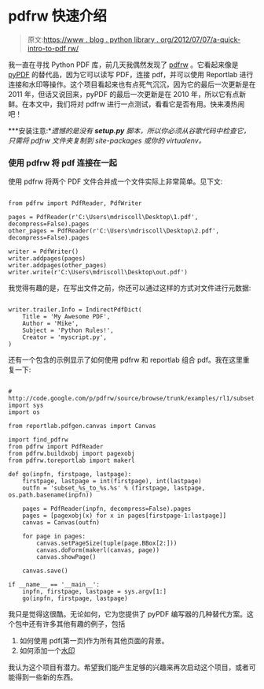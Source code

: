 # pdfrw 快速介绍

> 原文:[https://www . blog . python library . org/2012/07/07/a-quick-intro-to-pdf rw/](https://www.blog.pythonlibrary.org/2012/07/07/a-quick-intro-to-pdfrw/)

我一直在寻找 Python PDF 库，前几天我偶然发现了 [pdfrw](http://code.google.com/p/pdfrw/) 。它看起来像是 [pyPDF](http://pybrary.net/pyPdf/) 的替代品，因为它可以读写 PDF，连接 pdf，并可以使用 Reportlab 进行连接和水印等操作。这个项目看起来也有点死气沉沉，因为它的最后一次更新是在 2011 年，但话又说回来，pyPDF 的最后一次更新是在 2010 年，所以它有点新鲜。在本文中，我们将对 pdfrw 进行一点测试，看看它是否有用。快来凑热闹吧！

***安装注意:**遗憾的是没有 **setup.py** 脚本，所以你必须从谷歌代码中检查它，只需将 pdfrw 文件夹复制到 site-packages 或你的 virtualenv。*

### 使用 pdfrw 将 pdf 连接在一起

使用 pdfrw 将两个 PDF 文件合并成一个文件实际上非常简单。见下文:

```

from pdfrw import PdfReader, PdfWriter

pages = PdfReader(r'C:\Users\mdriscoll\Desktop\1.pdf', decompress=False).pages
other_pages = PdfReader(r'C:\Users\mdriscoll\Desktop\2.pdf', decompress=False).pages

writer = PdfWriter()
writer.addpages(pages)
writer.addpages(other_pages)
writer.write(r'C:\Users\mdriscoll\Desktop\out.pdf')

```

我觉得有趣的是，在写出文件之前，你还可以通过这样的方式对文件进行元数据:

```

writer.trailer.Info = IndirectPdfDict(
    Title = 'My Awesome PDF',
    Author = 'Mike',
    Subject = 'Python Rules!',
    Creator = 'myscript.py',
)

```

还有一个包含的示例显示了如何使用 pdfrw 和 reportlab 组合 pdf。我在这里重复一下:

```

# http://code.google.com/p/pdfrw/source/browse/trunk/examples/rl1/subset.py
import sys
import os

from reportlab.pdfgen.canvas import Canvas

import find_pdfrw
from pdfrw import PdfReader
from pdfrw.buildxobj import pagexobj
from pdfrw.toreportlab import makerl

def go(inpfn, firstpage, lastpage):
    firstpage, lastpage = int(firstpage), int(lastpage)
    outfn = 'subset_%s_to_%s.%s' % (firstpage, lastpage, os.path.basename(inpfn))

    pages = PdfReader(inpfn, decompress=False).pages
    pages = [pagexobj(x) for x in pages[firstpage-1:lastpage]]
    canvas = Canvas(outfn)

    for page in pages:
        canvas.setPageSize(tuple(page.BBox[2:]))
        canvas.doForm(makerl(canvas, page))
        canvas.showPage()

    canvas.save()

if __name__ == '__main__':
    inpfn, firstpage, lastpage = sys.argv[1:]
    go(inpfn, firstpage, lastpage)

```

我只是觉得这很酷。无论如何，它为您提供了 pyPDF 编写器的几种替代方案。这个包中还有许多其他有趣的例子，包括

1.  如何使用 pdf(第一页)作为所有其他页面的背景。
2.  如何添加一个[水印](http://code.google.com/p/pdfrw/source/browse/trunk/examples/watermark.py)

我认为这个项目有潜力。希望我们能产生足够的兴趣来再次启动这个项目，或者可能得到一些新的东西。